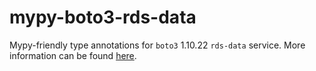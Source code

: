 # mypy-boto3-rds-data

Mypy-friendly type annotations for `boto3` 1.10.22 `rds-data` service.
More information can be found [here](https://github.com/vemel/mypy_boto3).